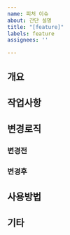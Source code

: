 ```yaml
---
name: 피처 이슈
about: 간단 설명
title: "[feature]"
labels: feature
assignees: ''

---
```


## 개요

## 작업사항

## 변경로직

### 변경전

### 변경후

## 사용방법

## 기타
